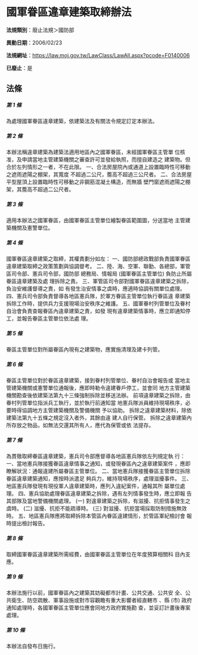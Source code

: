 # 國軍眷區違章建築取締辦法

**法規類別**：廢止法規＞國防部

**異動日期**：2006/02/23  

**法規網址**：https://law.moj.gov.tw/LawClass/LawAll.aspx?pcode=F0140006

**已廢止**：是



## 法條
##### 第 1 條
為處理國軍眷區違章建築，依建築法及有關法令規定訂定本辦法。

##### 第 2 條
本辦法稱違章建築為建築法適用地區內之國軍眷區，未經國軍眷區主管單
位核准，及申請當地主管建築機關之審查許可並發給執照，而擅自建造之
建築物。但合於左列情形之一者，不在此限。
一、合法房屋院內或通道上設置臨時性可移動之遮雨遮陽之棚架，其寬度
    不超過二公尺，簷高不超過三公尺者。
二、合法房屋平型屋頂上設置臨時性可移動之非鋼筋混凝土構造，而無牆
    壁門窗遮雨遮陽之棚架，其簷高不超過二公尺者。


##### 第 3 條
適用本辦法之國軍眷區，由國軍眷區主管單位繪製眷區範圍圖，分送當地
主管建築機關及憲警單位。

##### 第 4 條
國軍眷區違章建築之取締，其權責劃分如左：
一、國防部總政戰部負責國軍眷區違章建築取締之政策策劃與協調督考。
二、陸、海、空軍、聯勤、各總部，軍管區司令部、憲兵司令部，國防部
    總務局、情報局 (國軍眷區主管單位) 負防止所屬眷區違章建築及處
    理拆除之責。
三、軍管區司令部對國軍眷區違章建築之拆除，負治安維護督導之責，如
    有發生治安情事之虞時，應適時協調有關單位處理。
四、憲兵司令部負責督導各地區憲兵隊，於軍方眷區主管單位執行眷區違
    章建築拆除工作時，提供兵力支援現場治安秩序之維護。
五、國軍眷村列管單位及眷村自治會負責查報眷區內違章建築之責，如發
    現有違章建築情事時，應立即通知停工，並報告眷區主管單位依法處
    理。


##### 第 5 條
眷區主管單位對所屬眷區內現有之建築物，應實施清理及建卡列管。

##### 第 6 條
眷區主管單位對於眷區違章建築，接到眷村列管單位、眷村自治會報告或
當地主管建築機關或憲警單位通報後，應即時勒令違建眷戶停工，並會同
地方主管建築機關勘查後依建築法第九十三條強制拆除並移送法辦。
前項違章建築之拆除，由眷村列管單位指派兵工執行，並於執行前通知當
地憲兵隊派員維持現場秩序，必要時得協調地方主管建築機關及警備機關
予以協助。
拆除之違章建築材料，除依建築法第九十五條之規定沒入者外，其餘由違
建人自行保管。
拆除之違章建築內所存放之物品，如無法交還其所有人，應代為保管或依
法提存。

##### 第 7 條
為貫徹取締眷區違章建築，憲兵司令部應督導各地區憲兵隊依左列規定執
行：
一、當地憲兵隊接獲眷區違章情事之通知，或發現眷區內之違章建築案件
    ，應即瞭解狀況：通報違建所屬眷區主管單位。
二、當地憲兵隊接獲眷區主管單位拆除眷區違章建築通知，應按時派遣足
    夠兵力，維持現場秩序，處理滋擾事件。
三、地區憲兵隊發現有現役軍人違章建築時，應列入違紀案件，通報其所
    屬單位處理。
四、憲兵協助處理眷區違章建築之拆除，遇有左列情事發生時，應立即報
    告其部隊及當地警備機關處理。
 (一) 對違章建築之拆除，有滋擾、抗拒情事發生之虞時。
 (二) 滋擾、抗拒不能疏導時。
 (三) 對滋擾、抗拒當場採取防制措施無效時。
五、地區憲兵隊應將取締拆除本管區內眷區違建情形，於管區軍紀檢討會
    報時提出檢討報告。


##### 第 8 條
取締國軍眷區違章建築所需經費，由國軍眷區主管單位在年度預算相關科
目內支應。

##### 第 9 條
本辦法施行以前，國軍眷區內之建築其妨礙都市計畫、公共交通、公共安
全、公共衛生、防空疏散、軍事設施或對市容觀瞻有重大影響者經直轄市
、縣 (市) 政府通知處理時，各國軍眷區主管單位應會同地方政府實施勘
查，並妥訂計畫後專案處理。

##### 第 10 條
本辦法自發布日施行。


